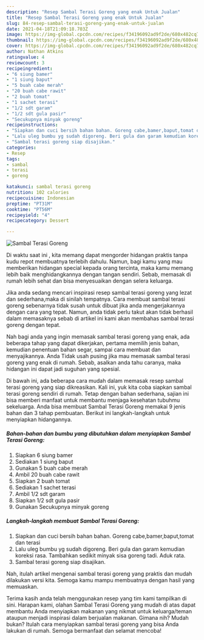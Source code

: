 ```yaml
---
description: "Resep Sambal Terasi Goreng yang enak Untuk Jualan"
title: "Resep Sambal Terasi Goreng yang enak Untuk Jualan"
slug: 84-resep-sambal-terasi-goreng-yang-enak-untuk-jualan
date: 2021-04-18T21:09:18.703Z
image: https://img-global.cpcdn.com/recipes/f34196092ad9f2de/680x482cq70/sambal-terasi-goreng-foto-resep-utama.jpg
thumbnail: https://img-global.cpcdn.com/recipes/f34196092ad9f2de/680x482cq70/sambal-terasi-goreng-foto-resep-utama.jpg
cover: https://img-global.cpcdn.com/recipes/f34196092ad9f2de/680x482cq70/sambal-terasi-goreng-foto-resep-utama.jpg
author: Nathan Atkins
ratingvalue: 4
reviewcount: 3
recipeingredient:
- "6 siung bamer"
- "1 siung baput"
- "5 buah cabe merah"
- "20 buah cabe rawit"
- "2 buah tomat"
- "1 sachet terasi"
- "1/2 sdt garam"
- "1/2 sdt gula pasir"
- "Secukupnya minyak goreng"
recipeinstructions:
- "Siapkan dan cuci bersih bahan bahan. Goreng cabe,bamer,baput,tomat dan terasi"
- "Lalu uleg bumbu yg sudah digoreng. Beri gula dan garam kemudian koreksi rasa. Tambahkan sedikit minyak sisa goreng tadi. Aduk rata."
- "Sambal terasi goreng siap disajikan."
categories:
- Resep
tags:
- sambal
- terasi
- goreng

katakunci: sambal terasi goreng 
nutrition: 102 calories
recipecuisine: Indonesian
preptime: "PT31M"
cooktime: "PT56M"
recipeyield: "4"
recipecategory: Dessert

---
```



![Sambal Terasi Goreng](https://img-global.cpcdn.com/recipes/f34196092ad9f2de/680x482cq70/sambal-terasi-goreng-foto-resep-utama.jpg)

Di waktu  saat ini , kita memang dapat mengorder hidangan praktis tanpa kudu repot membuatnya terlebih dahulu. Namun, bagi kamu yang mau memberikan hidangan special kepada orang tercinta, maka kamu memang lebih baik menghidangkannya dengan tangan sendiri. Sebab, memasak di rumah lebih sehat dan bisa menyesuaikan dengan selera keluarga.

Jika anda sedang mencari inspirasi resep sambal terasi goreng yang lezat dan sederhana,maka di sinilah tempatnya. Cara membuat sambal terasi goreng  sebenarnya tidak susah untuk dibuat jika anda mengerjakannya dengan cara yang tepat. Namun, anda tidak perlu takut akan tidak berhasil dalam memasaknya 
sebab di artikel ini kami akan membahas sambal terasi goreng dengan tepat.  



Nah bagi anda yang ingin memasak sambal terasi goreng yang enak, ada beberapa tahap yang dapat dikerjakan, pertama memilih jenis bahan, kemudian penentuan bahan segar, sampai cara membuat dan menyajikannya. Anda Tidak usah pusing jika mau memasak sambal terasi goreng yang enak di rumah. Sebab, asalkan anda  tahu caranya, maka hidangan ini dapat jadi suguhan yang spesial.

Di bawah ini, ada beberapa cara mudah dalam memasak resep sambal terasi goreng yang siap dikreasikan. Kali ini, yuk kita coba siapkan sambal terasi goreng sendiri di rumah. Tetap dengan bahan sederhana, sajian ini bisa memberi manfaat untuk membantu menjaga kesehatan tubuhmu sekeluarga. Anda bisa membuat Sambal Terasi Goreng memakai 9 jenis bahan dan 3 tahap pembuatan. Berikut ini langkah-langkah untuk menyiapkan hidangannya.

<!--inarticleads1-->

##### Bahan-bahan dan bumbu yang dibutuhkan dalam menyiapkan Sambal Terasi Goreng:

1. Siapkan 6 siung bamer
1. Sediakan 1 siung baput
1. Gunakan 5 buah cabe merah
1. Ambil 20 buah cabe rawit
1. Siapkan 2 buah tomat
1. Sediakan 1 sachet terasi
1. Ambil 1/2 sdt garam
1. Siapkan 1/2 sdt gula pasir
1. Gunakan Secukupnya minyak goreng




<!--inarticleads2-->

##### Langkah-langkah membuat Sambal Terasi Goreng:

1. Siapkan dan cuci bersih bahan bahan. Goreng cabe,bamer,baput,tomat dan terasi
1. Lalu uleg bumbu yg sudah digoreng. Beri gula dan garam kemudian koreksi rasa. Tambahkan sedikit minyak sisa goreng tadi. Aduk rata.
1. Sambal terasi goreng siap disajikan.




Nah, itulah artikel mengenai  sambal terasi goreng  yang praktis dan mudah dilakukan versi kita. Semoga kamu mampu membuatnya dengan hasil yang memuaskan. 

Terima kasih anda telah menggunakan resep yang tim kami tampilkan di sini. Harapan kami, olahan  Sambal Terasi Goreng yang mudah di atas dapat membantu Anda menyiapkan makanan yang nikmat untuk keluarga/teman ataupun menjadi inspirasi dalam berjualan makanan. Gimana nih? Mudah bukan? Itulah cara menyiapkan sambal terasi goreng yang bisa Anda lakukan di rumah. Semoga bermanfaat dan selamat mencoba!


